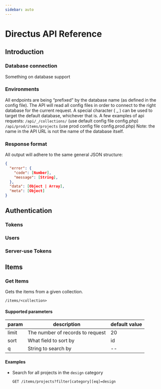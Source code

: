 ```yaml
---
sidebar: auto
---
```


# Directus API Reference

## Introduction

### Database connection
Something on database support

### Environments

All endpoints are being “prefixed” by the database name (as defined in the config file). The API will read all config files in order to connect to the right database for the current request.
A special character ( _ ) can be used to target the default database, whichever that is.
A few examples of api requests:
`/api/_/collections/` (use default config file config.php)
`/api/prod/items/projects` (use prod config file config.prod.php)
Note: the name in the API URL is not the name of the database itself.

### Response format

All output will adhere to the same general JSON structure:

```json
{
  "error": {
    "code": [Number],
    "message": [String],
  },
  "data": [Object | Array],
  "meta": [Object]
}
```



## Authentication

### Tokens

### Users

### Server-use Tokens


## Items

### Get Items

Gets the items from a given collection.

```url
/items/<collection>
```

#### Supported parameters

| param | description                      | default value |
|-------|----------------------------------|---------------|
| limit | The number of records to request | 20            |
| sort  | What field to sort by            | id            |
| q     | String to search by              | --            |

#### Examples

* Search for all projects in the `design` category
  ```
  GET /items/projects?filter[category][eq]=design
  ```
